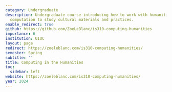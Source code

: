 ```yaml
---
category: Undergraduate
description: Undergraduate course introducing how to work with humanities data and
  computation to study cultural materials and practices.
enable_redirect: true
github: https://github.com/ZoeLeBlanc/is310-computing-humanities
importance: 6
institution: UIUC
layout: page
redirect: https://zoeleblanc.com/is310-computing-humanities/
semester: Spring
subtitle: ''
title: Computing in the Humanities
toc:
  sidebar: left
website: https://zoeleblanc.com/is310-computing-humanities/
year: 2024
---
```


